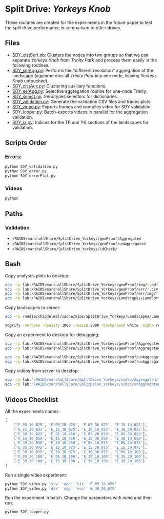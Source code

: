 # Split Drive: _Yorkeys Knob_

These routines are created for the experiments in the future paper to test the _split drive_ performance in comparison to other drives.

##  Files

* [SDY_clstSort.nb](./SDY_clstSort.nb): Clusters the nodes into two groups so that we can separate _Yorkeys Knob_ from _Trinity Park_ and process them easily in the following routines.
* [SDY_selAgg.py](./SDY_selAgg.py): Performs the "different resolution" aggregation of the landscape (agglomerates all _Trinity Park_ into one node, leaving _Yorkeys Knob_ untouched).
* [SDY_clstAux.py](./SDY_clstAux.py): Clustering auxiliary functions.
* [SDY_selAgg.py](./SDY_selAgg.py): Selective aggregation routine for one-node Trinity.
* [SDY_select.py](./SDY_select.py): Genotypes selectors for dictionaries.
* [SDY_validation.py](./SDY_validation.py): Generate the validation CSV files and traces plots.
* [SDY_video.py](./SDY_video.py): Exports frames and compiles video for SDY validation.
* [SDY_looper.py](./SDY_looper.py): Batch-exports videos in parallel for the aggregation validation.
* [SDY_ix.py](./SDY_ix.py): Indices for the TP and YK sections of the landscapes for validation.


## Scripts Order

### Errors:

```bash
python SDY_validation.py
python SDY_error.py
python SDY_errorPlot.py
```

### Videos

```bash
python
```

## Paths

### Validation

* `/RAID5/marshallShare/SplitDrive_Yorkeys/geoProof/Aggregated`
* `/RAID5/marshallShare/SplitDrive_Yorkeys/geoProof/unAggregated`
* `/RAID5/marshallShare/SplitDrive_Yorkeys/idCheck/`


## Bash

Copy analyses plots to desktop:

```bash
scp -rp lab:/RAID5/marshallShare/SplitDrive_Yorkeys/geoProof/img/*.pdf /home/chipdelmal/Desktop/SplitDrive_Yorkeys/img/;
scp -rp lab:/RAID5/marshallShare/SplitDrive_Yorkeys/geoProof/err/*.csv /media/chipdelmal/cache/Sims/SplitDrive_Yorkeys/geoProof/err/;
scp -rp lab:/RAID5/marshallShare/SplitDrive_Yorkeys/geoProof/err/img/* /media/chipdelmal/cache/Sims/SplitDrive_Yorkeys/geoProof/err/img;
scp -rp lab:/RAID5/marshallShare/SplitDrive_Yorkeys/Landscapes/LandSorted/* /media/chipdelmal/cache/Sims/SplitDrive_Yorkeys/LandSorted/;

```

Copy landscapes to server:

```bash
scp -rp /media/chipdelmal/cache/Sims/SplitDrive_Yorkeys/Landscapes/LandAggregated/Filtered/* lab:/RAID5/marshallShare/SplitDrive_Yorkeys/Landscapes/LandAggregated/Filtered/

```

```bash
mogrify -verbose -density 1000 -resize 2000 -background white -alpha remove -alpha off -format png ./*.pdf
```

Copy an experiment to desktop for debugging:

```bash
scp -rp lab:/RAID5/marshallShare/SplitDrive_Yorkeys/geoProof/Aggregated/ANALYZED/E_15_20_050/ '/home/chipdelmal/Desktop/SplitDrive_Yorkeys/geoProof/Aggregated/ANALYZED'
scp -rp lab:/RAID5/marshallShare/SplitDrive_Yorkeys/geoProof/Aggregated/GARBAGE/E_15_20_050/ '/home/chipdelmal/Desktop/SplitDrive_Yorkeys/geoProof/Aggregated/GARBAGE'

scp -rp lab:/RAID5/marshallShare/SplitDrive_Yorkeys/geoProof/unAggregated/ANALYZED/E_30_30_100_c1/ '/home/chipdelmal/Desktop/SplitDrive_Yorkeys/geoProof/unAggregated/ANALYZED'
scp -rp lab:/RAID5/marshallShare/SplitDrive_Yorkeys/geoProof/unAggregated/GARBAGE/E_30_30_100_c1/ '/home/chipdelmal/Desktop/SplitDrive_Yorkeys/geoProof/unAggregated/GARBAGE'
```

Copy videos from server to desktop:

```bash
scp -rp lab:'/RAID5/marshallShare/SplitDrive_Yorkeys/video/Aggregated/*.mp4' '/home/chipdelmal/Desktop/SplitDrive_Yorkeys/video/Aggregated/'
scp -rp lab:'/RAID5/marshallShare/SplitDrive_Yorkeys/video/unAggregated/*.mp4' '/home/chipdelmal/Desktop/SplitDrive_Yorkeys/video/unAggregated/'
```

## Videos Checklist

All the experiments names:

```python
[
    ['E_05_10_025', 'E_05_20_025', 'E_05_30_025', 'E_15_10_025'],
    ['E_15_20_025', 'E_15_30_025', 'E_30_10_025', 'E_30_20_025'],
    ['E_30_30_025', 'E_05_10_050', 'E_05_20_050', 'E_05_30_050'],
    ['E_15_10_050', 'E_15_20_050', 'E_15_30_050', 'E_30_10_050'],
    ['E_30_20_050', 'E_30_30_050', 'E_05_10_075', 'E_05_20_075'],
    ['E_05_30_075', 'E_15_10_075', 'E_15_20_075', 'E_15_30_075'],
    ['E_30_10_075', 'E_30_20_075', 'E_30_30_075', 'E_05_10_100'],
    ['E_05_20_100', 'E_05_30_100', 'E_15_10_100', 'E_15_20_100'],
    ['E_30_30_100', 'E_15_30_100', 'E_30_10_100', 'E_30_20_100']
]
```

Run a single video experiment:

```bash
python SDY_video.py 'srv' 'agg' 'hlt' 'E_05_10_025'
python SDY_video.py 'dsk' 'nag' 'eco' 'E_30_20_075'
```

Run the experiment in batch. Change the parameters with *nano* and then run:

```bash
python SDY_looper.py
```
